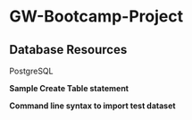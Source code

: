 # GW-Bootcamp-Project

## Database Resources
PostgreSQL

__Sample Create Table statement__


__Command line syntax to import test dataset__



